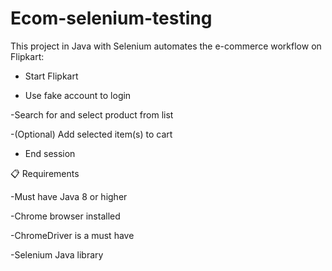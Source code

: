 # Ecom-selenium-testing
This project in Java with Selenium automates the e-commerce workflow on Flipkart:

- Start Flipkart

- Use fake account to login

-Search for and select product from list

 -(Optional) Add selected item(s) to cart

- End session

📋 Requirements

-Must have Java 8 or higher

-Chrome browser installed

-ChromeDriver is a must have

-Selenium Java library
